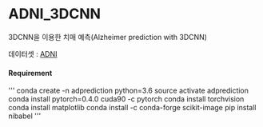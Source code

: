 # ADNI_3DCNN

3DCNN을 이용한 치매 예측(Alzheimer prediction with 3DCNN)

데이터셋 : [ADNI](http://adni.loni.usc.edu/)


#### Requirement
'''
conda create -n adprediction python=3.6
source activate adprediction
conda install pytorch=0.4.0 cuda90 -c pytorch
conda install torchvision
conda install matplotlib
conda install -c conda-forge scikit-image
pip install nibabel
'''

